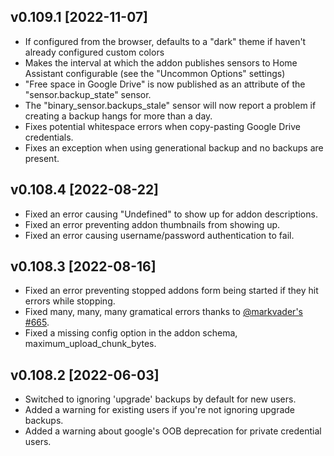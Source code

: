 ## v0.109.1 [2022-11-07]
* If configured from the browser, defaults to a "dark" theme if haven't already configured custom colors
* Makes the interval at which the addon publishes sensors to Home Assistant configurable (see the "Uncommon Options" settings)
* "Free space in Google Drive" is now published as an attribute of the "sensor.backup_state" sensor.
* The "binary_sensor.backups_stale" sensor will now report a problem if creating a backup hangs for more than a day.
* Fixes potential whitespace errors when copy-pasting Google Drive credentials.
* Fixes an exception when using generational backup and no backups are present.

## v0.108.4 [2022-08-22]
* Fixed an error causing "Undefined" to show up for addon descriptions.
* Fixed an error preventing addon thumbnails from showing up.
* Fixed an error causing username/password authentication to fail.

## v0.108.3 [2022-08-16]
* Fixed an error preventing stopped addons form being started if they hit errors while stopping. 
* Fixed many, many, many gramatical errors thanks to [@markvader's](https://github.com/markvader) [#665](https://github.com/sabeechen/hassio-google-drive-backup/pull/665).
* Fixed a missing config option in the addon schema, maximum_upload_chunk_bytes.

## v0.108.2 [2022-06-03]
* Switched to ignoring 'upgrade' backups by default for new users.
* Added a warning for existing users if you're not ignoring upgrade backups.
* Added a warning about google's OOB deprecation for private credential users.
